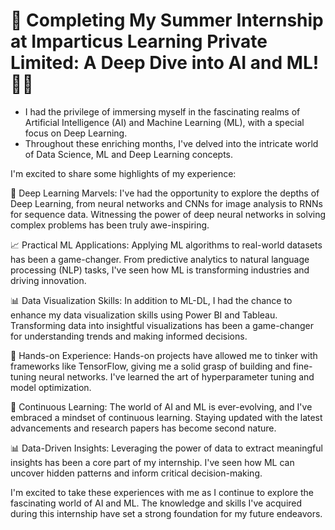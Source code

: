 # 🚀 Completing My Summer Internship at Imparticus Learning Private Limited: A Deep Dive into AI and ML! 🤖💡

- I had the privilege of immersing myself in the fascinating realms of Artificial Intelligence (AI) and Machine Learning (ML), with a special focus on Deep Learning. 
- Throughout these enriching months, I've delved into the intricate world of Data Science, ML and Deep Learning concepts. 

I'm excited to share some highlights of my experience:

🤯 Deep Learning Marvels: I've had the opportunity to explore the depths of Deep Learning, from neural networks and CNNs for image analysis to RNNs for sequence data. Witnessing the power of deep neural networks in solving complex problems has been truly awe-inspiring.

📈 Practical ML Applications: Applying ML algorithms to real-world datasets has been a game-changer. From predictive analytics to natural language processing (NLP) tasks, I've seen how ML is transforming industries and driving innovation.

📊 Data Visualization Skills: In addition to ML-DL, I had the chance to enhance my data visualization skills using Power BI and Tableau. Transforming data into insightful visualizations has been a game-changer for understanding trends and making informed decisions.

🔧 Hands-on Experience: Hands-on projects have allowed me to tinker with frameworks like TensorFlow, giving me a solid grasp of building and fine-tuning neural networks. I've learned the art of hyperparameter tuning and model optimization.

🧠 Continuous Learning: The world of AI and ML is ever-evolving, and I've embraced a mindset of continuous learning. Staying updated with the latest advancements and research papers has become second nature.

📊 Data-Driven Insights: Leveraging the power of data to extract meaningful insights has been a core part of my internship. I've seen how ML can uncover hidden patterns and inform critical decision-making.

I'm excited to take these experiences with me as I continue to explore the fascinating world of AI and ML. The knowledge and skills I've acquired during this internship have set a strong foundation for my future endeavors.
